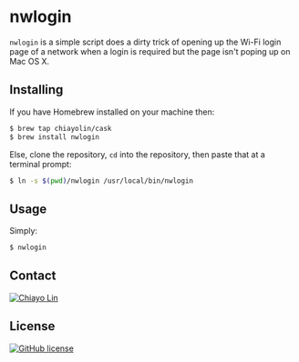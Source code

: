 nwlogin
=======

`nwlogin` is a simple script does a dirty trick of opening up the Wi-Fi login page of a 
network when a login is required but the page isn't poping up on Mac OS X.

Installing
----------

If you have Homebrew installed on your machine then:

```sh
$ brew tap chiayolin/cask
$ brew install nwlogin
```

Else, clone the repository, `cd` into the repository, then paste that at a terminal prompt:

```sh
$ ln -s $(pwd)/nwlogin /usr/local/bin/nwlogin
```

Usage
-----

Simply:

```sh
$ nwlogin
```

Contact
-------

[![Chiayo Lin](https://img.shields.io/badge/author-Chiayo%20Lin-green.svg)](mailto:chiayo.lin@gmail.com)

License
-------

[![GitHub license](https://img.shields.io/github/license/mashape/apistatus.svg)](https://raw.githubusercontent.com/chiayolin/nwlogin/master/LICENSE.txt)
